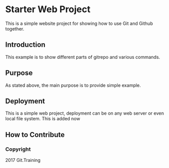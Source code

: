 # Starter  Web Project

This is a simple website project for showing how to use
Git and Github together.

## Introduction
This example is to show different parts of gitrepo and various
commands.

## Purpose
As stated above, the main purpose is to provide simple example.

## Deployment
This is a simple web project, deployment can be on any web server or even
local file system.
This is added now

## How to Contribute


### Copyright
2017 Git.Training
